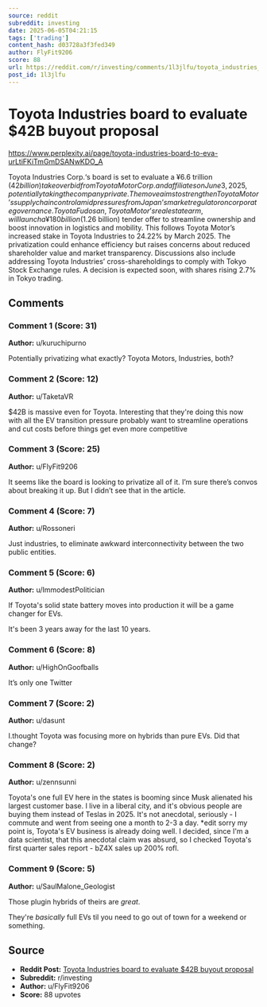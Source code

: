 ```yaml
---
source: reddit
subreddit: investing
date: 2025-06-05T04:21:15
tags: ['trading']
content_hash: d03728a3f3fed349
author: FlyFit9206
score: 88
url: https://reddit.com/r/investing/comments/1l3jlfu/toyota_industries_board_to_evaluate_42b_buyout/
post_id: 1l3jlfu
---
```


# Toyota Industries board to evaluate $42B buyout proposal

https://www.perplexity.ai/page/toyota-industries-board-to-eva-urLtiFKiTmGmDSANwKDO_A


Toyota Industries Corp.‘s board is set to evaluate a ¥6.6 trillion ($42 billion) takeover bid from Toyota Motor Corp. and affiliates on June 3, 2025, potentially taking the company private. The move aims to strengthen Toyota Motor’s supply chain control amid pressures from Japan’s market regulator on corporate governance. Toyota Fudosan, Toyota Motor’s real estate arm, will launch a ¥180 billion ($1.26 billion) tender offer to streamline ownership and boost innovation in logistics and mobility. This follows Toyota Motor’s increased stake in Toyota Industries to 24.22% by March 2025. The privatization could enhance efficiency but raises concerns about reduced shareholder value and market transparency. Discussions also include addressing Toyota Industries’ cross-shareholdings to comply with Tokyo Stock Exchange rules. A decision is expected soon, with shares rising 2.7% in Tokyo trading.



## Comments

### Comment 1 (Score: 31)

**Author:** u/kuruchipurno

Potentially privatizing what exactly? Toyota Motors, Industries, both?

### Comment 2 (Score: 12)

**Author:** u/TaketaVR

$42B is massive even for Toyota. Interesting that they're doing this now with all the EV transition pressure probably want to streamline operations and cut costs before things get even more competitive

### Comment 3 (Score: 25)

**Author:** u/FlyFit9206

It seems like the board is looking to privatize all of it. I’m sure there’s convos about breaking it up. But I didn’t see that in the article.

### Comment 4 (Score: 7)

**Author:** u/Rossoneri

Just industries, to eliminate awkward interconnectivity between the two public entities.

### Comment 5 (Score: 6)

**Author:** u/ImmodestPolitician

If Toyota's solid state battery moves into production it will be a game changer for EVs.

It's been 3 years away for the last 10 years.

### Comment 6 (Score: 8)

**Author:** u/HighOnGoofballs

It’s only one Twitter

### Comment 7 (Score: 2)

**Author:** u/dasunt

I.thought Toyota was focusing more on hybrids than pure EVs.  Did that change?

### Comment 8 (Score: 2)

**Author:** u/zennsunni

Toyota's one full EV here in the states is booming since Musk alienated his largest customer base. I live in a liberal city, and it's obvious people are buying them instead of Teslas in 2025. It's not anecdotal, seriously - I commute and went from seeing one a month to 2-3 a day. \*edit sorry my point is, Toyota's EV business is already doing well. I decided, since I'm a data scientist, that this anecdotal claim was absurd, so I checked Toyota's first quarter sales report - bZ4X sales up 200% rofl.

### Comment 9 (Score: 5)

**Author:** u/SaulMalone_Geologist

Those plugin hybrids of theirs are *great*.

They're *basically* full EVs til you need to go out of town for a weekend or something.

## Source

- **Reddit Post:** [Toyota Industries board to evaluate $42B buyout proposal](https://reddit.com/r/investing/comments/1l3jlfu/toyota_industries_board_to_evaluate_42b_buyout/)
- **Subreddit:** r/investing
- **Author:** u/FlyFit9206
- **Score:** 88 upvotes
